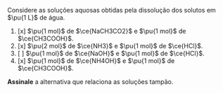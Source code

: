 Considere as soluções aquosas obtidas pela dissolução dos solutos em $\pu{1 L}$ de água.

1. [x] $\pu{1 mol}$ de $\ce{NaCH3CO2}$ e $\pu{1 mol}$ de $\ce{CH3COOH}$.
2. [x] $\pu{2 mol}$ de $\ce{NH3}$ e $\pu{1 mol}$ de $\ce{HCl}$.
3. [ ] $\pu{1 mol}$ de $\ce{NaOH}$ e $\pu{1 mol}$ de $\ce{HCl}$.
4. [x] $\pu{1 mol}$ de $\ce{NH4OH}$ e $\pu{1 mol}$ de $\ce{CH3COOH}$.

**Assinale** a alternativa que relaciona as soluções tampão.

